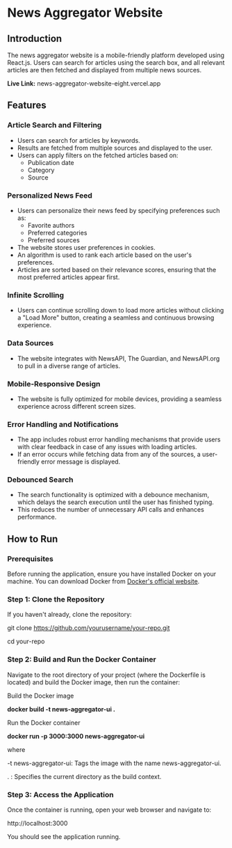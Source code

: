 # News Aggregator Website

## Introduction
The news aggregator website is a mobile-friendly platform developed using React.js. Users can search for articles using the search box, and all relevant articles are then fetched and displayed from multiple news sources.

**Live Link:** news-aggregator-website-eight.vercel.app

## Features

### Article Search and Filtering
- Users can search for articles by keywords.
- Results are fetched from multiple sources and displayed to the user.
- Users can apply filters on the fetched articles based on:
  - Publication date
  - Category
  - Source

### Personalized News Feed
- Users can personalize their news feed by specifying preferences such as:
  - Favorite authors
  - Preferred categories
  - Preferred sources
- The website stores user preferences in cookies.
- An algorithm is used to rank each article based on the user's preferences.
- Articles are sorted based on their relevance scores, ensuring that the most preferred articles appear first.

### Infinite Scrolling
- Users can continue scrolling down to load more articles without clicking a "Load More" button, creating a seamless and continuous browsing experience.

### Data Sources
- The website integrates with NewsAPI, The Guardian, and NewsAPI.org to pull in a diverse range of articles.

### Mobile-Responsive Design
- The website is fully optimized for mobile devices, providing a seamless experience across different screen sizes.

### Error Handling and Notifications
- The app includes robust error handling mechanisms that provide users with clear feedback in case of any issues with loading articles.
- If an error occurs while fetching data from any of the sources, a user-friendly error message is displayed.

### Debounced Search
- The search functionality is optimized with a debounce mechanism, which delays the search execution until the user has finished typing.
- This reduces the number of unnecessary API calls and enhances performance.

## How to Run

### Prerequisites
Before running the application, ensure you have installed Docker on your machine. You can download Docker from [Docker's official website](https://www.docker.com/get-started).

### Step 1: Clone the Repository
If you haven't already, clone the repository:

git clone https://github.com/yourusername/your-repo.git

cd your-repo

### Step 2: Build and Run the Docker Container
Navigate to the root directory of your project (where the Dockerfile is located) and build the Docker image, then run the container:

Build the Docker image

**docker build -t news-aggregator-ui .**

Run the Docker container

**docker run -p 3000:3000 news-aggregator-ui**

where

-t news-aggregator-ui: Tags the image with the name news-aggregator-ui.

. : Specifies the current directory as the build context.

### Step 3: Access the Application

Once the container is running, open your web browser and navigate to:

http://localhost:3000

You should see the application running.
